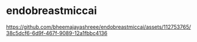 # endobreastmiccai




https://github.com/bheemajayashreee/endobreastmiccai/assets/112753765/38c5dcf6-6d9f-467f-9089-12a1fbbc4136

